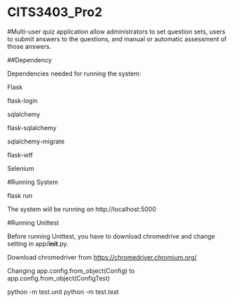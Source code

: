 # CITS3403_Pro2

#Multi-user quiz application allow administrators to set question sets, users to submit answers to the questions, and manual or automatic assessment of those answers.

##Dependency

Dependencies needed for running the system:

Flask

flask-login

sqlalchemy

flask-sqlalchemy

sqlalchemy-migrate

flask-wtf

Selenium

#Running System

flask run

The system will be running on http://localhost:5000

#Running Unittest 

Before running Unittest, you have to download chromedrive and change setting in app/__init__.py.

Download chromedriver from https://chromedriver.chromium.org/

Changing app.config.from_object(Config) to app.config.from_object(ConfigTest)

python -m test.unit
python -m test.test




